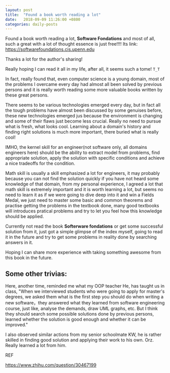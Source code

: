 ```yaml
---
layout: post
title:  "Found a book worth reading a lot"
date:   2018-09-09 11:26:00 +0800
categories: daily-posts
---
```


Found a book worth reading a lot, **Software Fondations** and most of all, such a great with a lot of thought essence is just free!!!!  Its link: https://softwarefoundations.cis.upenn.edu

Thanks a lot for the author's sharing!

Really hoping I can read it all in my life, after all, it seems such a tome!  ```T_T```

In fact, really found that, even computer science is a young domain, most of the problems I overcame every day had almost all been solved by previous persons and it is really worth reading some more valuable books written by these great persons.

There seems to be various technologies emerged every day, but in fact all the tough problems have almost been discussed by some genuises before, these new technologies emerged jus because the environment is changing and some of their flaws just become less crucial. Really no need to pursue what is fresh, what looks cool. Learning about a domain's history and finding right solutions is much more important, there buried what is really cool!

IMHO, the kernel skill for an engineer(not software only, all domains engineers here) should be the ability to extract model from problems, find appropriate solution, apply the solution with specific conditions and achieve a nice tradeoffs for the condition.

Math skill is usually a skill emphasized a lot for engineers, it may probably because you can not find the solution quickly if you have not heard some knowledge of that domain, from my personal experience, I agreed a lot that math skill is extremely important and it is worth learning a lot, but seems no need to learn it as if we were going to dive deep into it and win a Fields Medal, we just need to master some basic and common theorems and practise getting the problems in the textbook done, many good textbooks will introduces pratical problems and try to let you feel how this knowledge should be applied.

Currently not read the book **Softerware fondations** or get some successful solution from it, just got a simple glimpse of the index myself, going to read it in the future and try to get some problems in reality done by searching answers in it.

Hoping I can share more experience with taking something awesome from this book in the future.

## Some other trivias:

Here, another time, reminded me what my OOP teacher He, has taught us in class, "When we interviewed students who were going to apply for master's degrees, we asked them what is the first step you should do when writing a new software，they answered what they learned from software engineering course, just like, analyse the demands, draw UML graphs, etc. But I think they should search some possible solutions done by previous persons, learned whether the solution is good enough and whether it can be improved."

I also observed similar actions from my senior schoolmate KW, he is rather skilled in finding good solution and applying their work to his own. Orz. Really learned a lot from him.


REF

https://www.zhihu.com/question/30467199